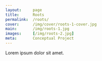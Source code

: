 ```yaml
---
layout:     page
title:      Roots
permalink:  /roots/
cover:      /img/cover/roots-1-cover.jpg
main:       /img/roots-1.jpg
images:     [/img/roots-2.jpg]
meta:       Conceptual Project
---
```


Lorem ipsum dolor sit amet.
